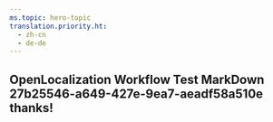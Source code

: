 ```yaml
---
ms.topic: hero-topic
translation.priority.ht: 
  - zh-cn
  - de-de
---
```

## OpenLocalization Workflow Test MarkDown 27b25546-a649-427e-9ea7-aeadf58a510e thanks!
